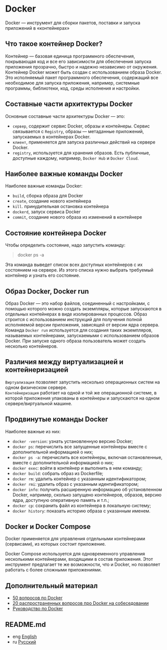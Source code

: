 # Docker
Docker — инструмент для сборки пакетов, поставки и запуска приложений в «контейнерах»

## Что такое контейнер Docker?

Контейнер — базовая единица программного обеспечения, покрывающая код и все его зависимости
для обеспечения запуска приложения прозрачно, быстро и надежно независимо от окружения. Контейнер
Docker может быть создан с использованием образа Docker. Это исполняемый пакет программного обеспечения,
содержащий все необходимое для запуска приложения, например, системные программы, библиотеки, код, среды исполнения
и настройки.

## Cоставные части архитектуры Docker

Основные составные части архитектуры Docker — это:

- `сервер`, содержит сервис Docker, образы и контейнеры. Сервис связывается с `Registry`,
образы — метаданные приложений, запускаемых в контейнерах Docker.
- `клиент`, применяется для запуска различных действий на сервере Docker.  
- `registry`, используется для хранения образов. Есть публичные, доступные каждому, например, `Docker Hub` и `Docker Cloud`.

## Наиболее важные команды Docker

Наиболее важные команды Docker:
- `build`, сборка образа для Docker
- `create`, создание нового контейнера
- `kill`. принудительная остановка контейнера
- `dockerd`, запуск сервиса Docker
- `commit`, создание нового образа из изменений в контейнере

## Состояние контейнера Docker

Чтобы определить состояние, надо запустить команду:

> docker ps -a

Эта команда выведет список всех доступных контейнеров с их состоянием на сервере.
Из этого списка нужно выбрать требуемый контейнер и узнать его состояние.

## Образ Docker, Docker run

Образ Docker — это набор файлов, соединенный с настройками, с помощью которого можно создать экземпляры,
которые запускаются в отдельных контейнерах в виде изолированных процессов. Образ строится с использованием
инструкций для получения полной исполняемой версии приложения, зависящей от версии ядра сервера.  
Команда `Docker run` используется для создания таких экземпляров, называемых контейнерами, запускаемыми
с использованием образов Docker. При запуске одного образа пользователь может создать несколько контейнеров.

## Различия между виртуализацией и контейнеризацией

`Виртуализация` позволяет запустить несколько операционных систем на одном физическом сервере.  
`Контейнеризация` работает на одной и той же операционной системе, в которой приложения упакованы
в контейнеры и запускаются на одном сервере/виртуальной машине.

## Продвинутые команды Docker

Наиболее важные из них:

- `docker -version`: узнать установленную версию Docker;
- `docker ps`: перечислить все запущенные контейнеры вместе с дополнительной информацией о них;
- `docker ps -a`: перечислить все контейнеры, включая остановленные, вместе с дополнительной информацией о них;
- `docker exec`: войти в контейнер и выполнить в нем команду;
- `docker build`: собрать образ из Dockerfile;
- `docker rm`: удалить контейнер с указанным идентификатором;
- `docker rmi`: удалить образ с указанным идентификатором;
- `docker info`: получить расширенную информацию об установленном Docker, например, сколько запущено контейнеров, образов, версию ядра, доступную оперативную память и т.п.;
- `docker cp`: сохранить файл из контейнера в локальную систему;
- `docker history`: показать историю образа с указанным именем.

## Docker и Docker Compose

Docker применяется для управления отдельными контейнерами (сервисами), из которых состоит приложение.

Docker Compose используется для одновременного управления несколькими контейнерами, входящими в состав приложения.
Этот инструмент предлагает те же возможности, что и Docker, но позволяет работать с более сложными приложениями.

## Дополнительный материал

- [50 вопросов по Docker](https://habr.com/ru/companies/slurm/articles/528206/)
- [20 распространенных вопросов про Docker на собеседовании](https://itsecforu.ru/2020/01/15/%F0%9F%90%B3-20-%D1%80%D0%B0%D1%81%D0%BF%D1%80%D0%BE%D1%81%D1%82%D1%80%D0%B0%D0%BD%D0%B5%D0%BD%D0%BD%D1%8B%D1%85-%D0%B2%D0%BE%D0%BF%D1%80%D0%BE%D1%81%D0%BE%D0%B2-%D0%BF%D1%80%D0%BE-docker-%D0%BD%D0%B0/)
- [Руководство по Docker](https://medium.com/nuances-of-programming/%D1%80%D1%83%D0%BA%D0%BE%D0%B2%D0%BE%D0%B4%D1%81%D1%82%D0%B2%D0%BE-%D0%BF%D0%BE-docker-%D1%87%D0%B0%D1%81%D1%82%D1%8C-1-%D0%BE%D0%B1%D1%80%D0%B0%D0%B7-%D0%BA%D0%BE%D0%BD%D1%82%D0%B5%D0%B9%D0%BD%D0%B5%D1%80-%D1%81%D0%BE%D0%BF%D0%BE%D1%81%D1%82%D0%B0%D0%B2%D0%BB%D0%B5%D0%BD%D0%B8%D0%B5-%D0%BF%D0%BE%D1%80%D1%82%D0%BE%D0%B2-%D0%B8-%D0%BE%D1%81%D0%BD%D0%BE%D0%B2%D0%BD%D1%8B%D0%B5-%D0%BA%D0%BE%D0%BC%D0%B0%D0%BD%D0%B4%D1%8B-4997f2968925#:~:text=%D0%BD%D0%B0%D1%81%D1%82%D1%80%D0%BE%D0%B5%D0%BD%D0%BD%D0%BE%D0%B5%20%D1%81%D0%BE%D0%BF%D0%BE%D1%81%D1%82%D0%B0%D0%B2%D0%BB%D0%B5%D0%BD%D0%B8%D0%B5%20%D0%BF%D0%BE%D1%80%D1%82%D0%BE%D0%B2-,%D0%92%D1%8B%D0%B2%D0%BE%D0%B4%D1%8B,%D0%9F%D1%80%D0%B8%D0%BB%D0%BE%D0%B6%D0%B5%D0%BD%D0%B8%D0%B5%20%D1%80%D0%B0%D0%B1%D0%BE%D1%82%D0%B0%D0%B5%D1%82%20%D0%B2%D0%BD%D1%83%D1%82%D1%80%D0%B8%20%D0%BA%D0%BE%D0%BD%D1%82%D0%B5%D0%B9%D0%BD%D0%B5%D1%80%D0%B0%20Docker!)

## README.md

- eng [English](https://github.com/lumorow/golang-interview-preparation/blob/main/Docker/README.md)
- ru [Русский](https://github.com/lumorow/golang-interview-preparation/blob/main/Docker/readme/README.ru.md)